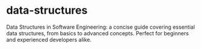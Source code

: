 # data-structures
Data Structures in Software Engineering: a concise guide covering essential data structures, from basics to advanced concepts. Perfect for beginners and experienced developers alike.
